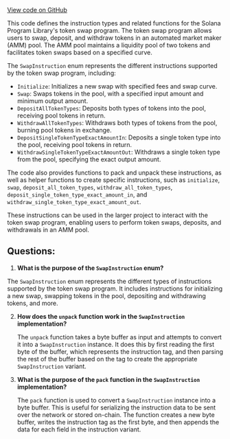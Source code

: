 [View code on GitHub](https://github.com/solana-labs/solana-program-library/token-swap/program/src/instruction.rs)

This code defines the instruction types and related functions for the Solana Program Library's token swap program. The token swap program allows users to swap, deposit, and withdraw tokens in an automated market maker (AMM) pool. The AMM pool maintains a liquidity pool of two tokens and facilitates token swaps based on a specified curve.

The `SwapInstruction` enum represents the different instructions supported by the token swap program, including:

- `Initialize`: Initializes a new swap with specified fees and swap curve.
- `Swap`: Swaps tokens in the pool, with a specified input amount and minimum output amount.
- `DepositAllTokenTypes`: Deposits both types of tokens into the pool, receiving pool tokens in return.
- `WithdrawAllTokenTypes`: Withdraws both types of tokens from the pool, burning pool tokens in exchange.
- `DepositSingleTokenTypeExactAmountIn`: Deposits a single token type into the pool, receiving pool tokens in return.
- `WithdrawSingleTokenTypeExactAmountOut`: Withdraws a single token type from the pool, specifying the exact output amount.

The code also provides functions to pack and unpack these instructions, as well as helper functions to create specific instructions, such as `initialize`, `swap`, `deposit_all_token_types`, `withdraw_all_token_types`, `deposit_single_token_type_exact_amount_in`, and `withdraw_single_token_type_exact_amount_out`.

These instructions can be used in the larger project to interact with the token swap program, enabling users to perform token swaps, deposits, and withdrawals in an AMM pool.
## Questions: 
 1. **What is the purpose of the `SwapInstruction` enum?**

   The `SwapInstruction` enum represents the different types of instructions supported by the token swap program. It includes instructions for initializing a new swap, swapping tokens in the pool, depositing and withdrawing tokens, and more.

2. **How does the `unpack` function work in the `SwapInstruction` implementation?**

   The `unpack` function takes a byte buffer as input and attempts to convert it into a `SwapInstruction` instance. It does this by first reading the first byte of the buffer, which represents the instruction tag, and then parsing the rest of the buffer based on the tag to create the appropriate `SwapInstruction` variant.

3. **What is the purpose of the `pack` function in the `SwapInstruction` implementation?**

   The `pack` function is used to convert a `SwapInstruction` instance into a byte buffer. This is useful for serializing the instruction data to be sent over the network or stored on-chain. The function creates a new byte buffer, writes the instruction tag as the first byte, and then appends the data for each field in the instruction variant.